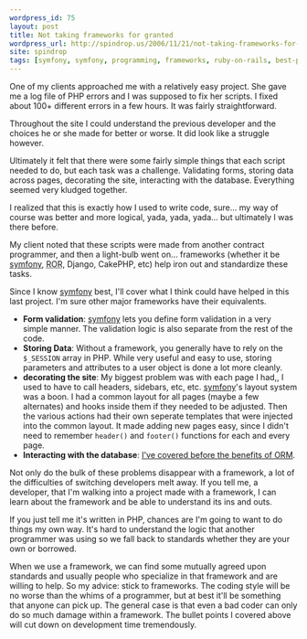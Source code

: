 ```yaml
---
wordpress_id: 75
layout: post
title: Not taking frameworks for granted
wordpress_url: http://spindrop.us/2006/11/21/not-taking-frameworks-for-granted/
site: spindrop
tags: [symfony, symfony, programming, frameworks, ruby-on-rails, best-practices]
---
```

One of my clients approached me with a relatively easy project.  She gave me a log file of PHP errors and I was supposed to fix her scripts.  I fixed about 100+ different errors in a few hours.  It was fairly straightforward.

Throughout the site I could understand the previous developer and the choices he or she made for better or worse.  It did look like a struggle however.

<!--more-->

Ultimately it felt that there were some fairly simple things that each script needed to do, but each task was a challenge.  Validating forms, storing data across pages, decorating the site, interacting with the database.  Everything seemed very kludged together.

I realized that this is exactly how I used to write code, sure... my way of course was better and more logical, yada, yada, yada... but ultimately I was there before.

My client noted that these scripts were made from another contract programmer, and then a light-bulb went on... frameworks (whether it be [symfony][], <acronym title="Ruby On Rails">ROR</acronym>, Django, CakePHP, etc) help iron out and standardize these tasks.

Since I know [symfony][] best, I'll cover what I think could have helped in this last project.  I'm sure other major frameworks have their equivalents.

* **Form validation**: [symfony][] lets you define form validation in a very simple manner.  The validation logic is also separate from the rest of the code.
* **Storing Data**: Without a framework, you generally have to rely on the `$_SESSION` array in PHP.  While very useful and easy to use, storing parameters and attributes to a user object is done a lot more cleanly. 
* **decorating the site**: My biggest problem was with each page I had,, I used to have to call headers, sidebars, etc, etc.  [symfony][]'s layout system was a boon.  I had a common layout for all pages (maybe a few alternates) and hooks inside them if they needed to be adjusted.  Then the various actions had their own seperate templates that were injected into the common layout.  It made adding new pages easy, since I didn't need to remember `header()` and `footer()` functions for each and every page.
* **Interacting with the database**: [I've covered before the benefits of ORM][s].

Not only do the bulk of these problems disappear with a framework, a lot of the difficulties of switching developers melt away.  If you tell me, a developer, that I'm walking into a project made with a framework, I can learn about the framework and be able to understand its ins and outs.  

If you just tell me it's written in PHP, chances are I'm going to want to do things my own way.  It's hard to understand the logic that another programmer was using so we fall back to standards whether they are your own or borrowed.

When we use a framework, we can find some mutually agreed upon standards and usually people who specialize in that framework and are willing to help.  So my advice: stick to frameworks.  The coding style will be no worse than the whims of a programmer, but at best it'll be something that anyone can pick up.  The general case is that even a bad coder can only do so much damage within a framework.  The bullet points I covered above will cut down on development time tremendously.


[symfony]: http://symfony-project.com/
[s]: http://spindrop.us/2006/08/07/how-object-relational-mapping-saves-time-and-makes-your-code-sexy/
